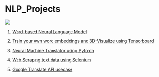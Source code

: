 # NLP_Projects

![](https://cdn-images-1.medium.com/max/1260/1*hBRy3vFXJlezkIs0Ws2YMQ.gif)<br/>

1. [Word-based Neural Language Model](https://github.com/vermasrijan/Language_Model_for_Hindi_Text)<br/>

2. [Train your own word embeddings and 3D-Visualize using Tensorboard](https://github.com/vermasrijan/Train_WordEmbeddings_and_Visualize_on_Tensorboard)<br/>

3. [Neural Machine Translator using Pytorch](https://github.com/vermasrijan/Neural_Machine_Translator_seq2seq)<br/>

4. [Web Scraping text data using Selenium](https://github.com/vermasrijan/Crawl-Scrape_using_selenium_Python)<br/>

5. [Google Translate API usecase](https://github.com/vermasrijan/Google_Translate_API_Python)<br/>
